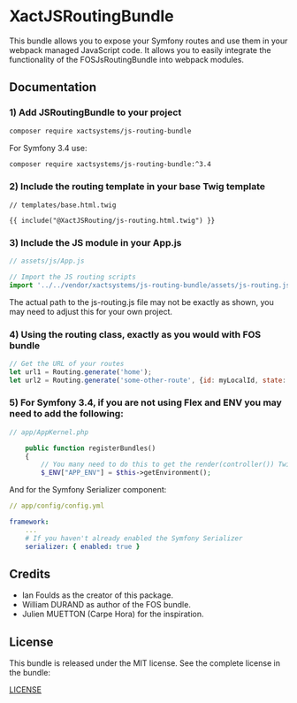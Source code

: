 XactJSRoutingBundle
===============

This bundle allows you to expose your Symfony routes and use them in your webpack managed JavaScript code.
It allows you to easily integrate the functionality of the FOSJsRoutingBundle into webpack modules.

Documentation
-------------
### 1) Add JSRoutingBundle to your project

```bash
composer require xactsystems/js-routing-bundle
```
For Symfony 3.4 use:
```bash
composer require xactsystems/js-routing-bundle:^3.4
```

### 2) Include the routing template in your base Twig template
```twig
// templates/base.html.twig

{{ include("@XactJSRouting/js-routing.html.twig") }}
```

### 3) Include the JS module in your App.js
```javascript
// assets/js/App.js

// Import the JS routing scripts
import '../../vendor/xactsystems/js-routing-bundle/assets/js-routing.js';
```
The actual path to the js-routing.js file may not be exactly as shown, you may need to adjust this for your own project.

### 4) Using the routing class, exactly as you would with FOS bundle
```javascript
// Get the URL of your routes
let url1 = Routing.generate('home');
let url2 = Routing.generate('some-other-route', {id: myLocalId, state: myLocalState});
```
### 5) For Symfony 3.4, if you are not using Flex and ENV you may need to add the following:
```php
// app/AppKernel.php

    public function registerBundles()
    {
        // You many need to do this to get the render(controller()) Twig method working for XactJSRoutingBundle
        $_ENV["APP_ENV"] = $this->getEnvironment();
```
And for the Symfony Serializer component:
```yaml
// app/config/config.yml

framework:
    ...
    # If you haven't already enabled the Symfony Serializer
    serializer: { enabled: true }
```

Credits
-------

* Ian Foulds as the creator of this package.
* William DURAND as author of the FOS bundle.
* Julien MUETTON (Carpe Hora) for the inspiration.

License
-------

This bundle is released under the MIT license. See the complete license in the
bundle:

[LICENSE](https://github.com/ianfoulds/js-routing-bundle/blob/master/LICENSE)
